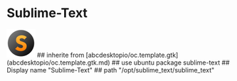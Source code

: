 # Sublime-Text
<img src='icons/sublime_text.svg' height='64px' width='64px'>
## inherite from
[abcdesktopio/oc.template.gtk](abcdesktopio/oc.template.gtk.md)
## use ubuntu package
sublime-text
## Display name
"Sublime-Text"
## path
"/opt/sublime_text/sublime_text"
